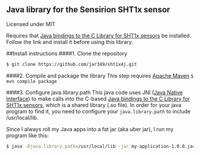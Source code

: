 Java library for the Sensirion SHT1x sensor
--
Licensed under MIT

Requires that [Java bindings to the C Library for SHT1x sensors](https://github.com/jar349/sht1x) be installed.  Follow the link and install it before using this library.

##Install instructions
####1.  Clone the repository
```bash
$ git clone https://github.com/jar349/sht1x4j.git
```
####2. Compile and package the library
This step requires [Apache Maven](https://maven.apache.org/)
`$ mvn compile package`

####3. Configure java.library.path
This java code uses JNI ([Java Native Interface](http://en.wikipedia.org/wiki/Java_Native_Interface)) to make calls into the C-based [Java bindings to the C Library for SHT1x sensors](https://github.com/jar349/sht1x), which is a shared library (.so file).  In order for your java program to find it, you need to configure your `java.library.path` to include /usr/local/lib.

Since I always roll my Java apps into a fat jar (aka uber jar), I run my program like this:
```bash
$ java -Djava.library.path=/usr/local/lib -jar my-application-1.0.0.jar
```

